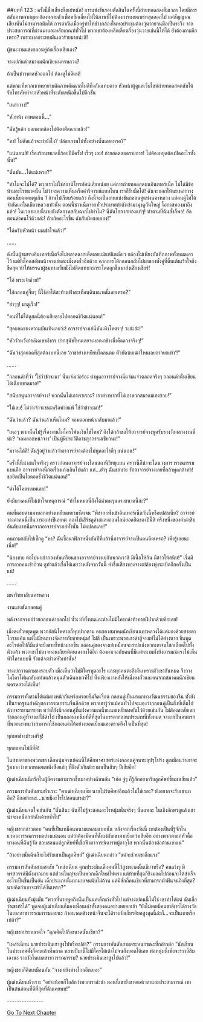 ##บทที่ 123 : ครั้งนี้ชื่อเสียงยิ่งแย่หนัก!
การแข่งขันรอบตัดสินในครั้งนี้ถ่ายทอดสดเต็มเวลา โดยมีการสลับภาพจากมุมกล้องหลายตัวเพื่อหลีกเลี่ยงไม่ให้ภาพที่ไม่ต้องการเผยแพร่หลุดออกไป แต่สัญญาณเสียงนั้นไม่สามารถตัดได้ การด่ากันเมื่อครู่ทำให้ช่างกล้องในหอประชุมต้องวุ่นวายจนมือเป็นระวิง จากประสบการณ์ที่ผ่านมาและหลักเกณฑ์ทั่วไป พวกเขาต้องหลีกเลี่ยงเรื่องวุ่นวายเช่นนี้ให้ได้ ยังต้องถามอีกเหรอ? เพราะผลกระทบมันเลวร้ายมากน่ะสิ! 

ผู้ชนะงานแข่งกลอนคู่ก่อเรื่องเสียเอง?

จางเย่ก่นด่าสมาคมนักเขียนนครหลวง?

ถ้าเป็นข่าวพาดหัวออกไป ต้องดูไม่ดีแน่!

แต่ขณะที่พวกเขาพยายามตัดภาพคัดฉากไม่ดีทิ้งกันแทบตาย หัวหน้าผู้ดูแลเว็บไซต์ถ่ายทอดสดกลับได้รับโทรศัพท์จากหัวหน้าที่ระดับเหนือขึ้นไปอีกขั้น 

“เหล่าวาง!”

“หัวหน้า ภาพตอนนี้…”

“ฉันรู้แล้ว บอกตากล้องไม่ต้องตัดฉากแล้ว!”

“หา! ไม่ตัดแล้วจะทำยังไง? ปล่อยภาพไปทั้งอย่างนั้นเลยเหรอ?”

“แน่นอนสิ! เรื่องร้อนขนาดนี้ร้อยปีมีครั้ง! เร็วๆ เลย! ถ่ายสดตลอดรายการ! ไม่ต้องหยุดต้องปิดอะไรทั้งนั้น!” 

“นั่นมัน...ได้แน่เหรอ?”

“ทำไมจะไม่ได้? พวกเราไม่ใช่สถานีโทรทัศน์เสียหน่อย แค่การถ่ายทอดสดบนอินเทอร์เน็ต ไม่ได้มีข้อห้ามอะไรขนาดนั้น ไม่ว่าจะความเห็นหรือคำวิจารณ์แบบไหน เราก็รับมือได้! ฉันจะบอกให้นะเหล่าวาง ตอนนี้ยอดคนดูเกิน 1 ล้านไปเรียบร้อยแล้ว ถึงนี่จะเป็นงานแข่งขันกลอนคู่แห่งนครหลวง แต่คนดูไม่ได้จำกัดแค่ในเมืองหลวงเท่านั้น ตอนนี้ชาวเน็ตจากทั่วประเทศกำลังเข้ามามุงดูกันใหญ่ โอกาสทองมาถึงแล้ว! ในเวลาแบบนี้นายยังตัดภาพสลับฉากไปทำไม? นี่มันโอกาสทองแท้ๆ! ทำตามที่ฉันสั่งก็พอ! อัดตอนด่าคนไว้ด้วยล่ะ! ถ้าเกิดอะไรขึ้น ฉันรับผิดชอบเอง!”

“ได้ครับหัวหน้า ผมเข้าใจแล้ว!”

……


ดังนั้นผู้ชมทางอินเทอร์เน็ตจึงไม่พลาดฉากเด็ดเลยแม้แต่นิดเดียว กล้องไม่เพียงบันทึกภาพทั้งหมดเอาไว้ แต่ยังโคลสอัพหน้าจางเย่และเมิ่งตงกั๋วอีกด้วย ฉากการโต้กลอนกลับไปมาของทั้งคู่ที่ตื่นเต้นเร้าใจถึงขีดสุด ทำให้บรรดาผู้ชมทางเว็บนั่งไม่ติดแทบจะกระโดดลุกขึ้นมาส่งเสียงเชียร์!

“โอ้ พระเจ้าช่วย!”

“ไอ้กลอนคู่จิ๊บๆ นี่ใช้ด่าได้สะท้านฟ้าสะเทือนดินขนาดนี้เลยเหรอ?”

“ฮ่าๆๆ! มาดูเร็ว!”

“คนที่ไม่ได้ดูสดนี่ต้องเสียดายไปตลอดชีวิตแน่นอน!”

“สุดยอดของความบันเทิงเลยว่ะ! อาจารย์จางเย่นี่บันเทิงโคตรๆ! วะฮ่ะฮ่ะ!”

“หัววัวหวังกำเนิดเขามังกร ปากสุนัขไหนเลยจะงอกงาช้างนี่เด็ดดวงจริงๆ!”

“ฉันว่าสุดยอดที่สุดต้องบทนี้เลย ‘อาชาย่างเหยียบโคลนตม ตัวบัดซบเฒ่าไหนเลยอาจยกเท้า’!” 

……

“กลอนด่าที่ว่า ‘ใช่ว่าข้าจะมา’ นั่นเจ๋งเว่อร์อะ คำพูดอาจารย์จางนี่แจ่มแจ๋วตลอดจริงๆ กลอนด่านั่นเขียนได้เฉียบขาดมาก!”

“สนับสนุนอาจารย์จาง! พวกนั้นไม่เอาเราเรอะ? เราต่างหากที่ไม่เอาพวกสมาคมเฮงซวย!”

“ใช่เลย! ไม่ว่าเจ้าจะชนะหรือพ่ายแพ้ ใช่ว่าข้าจะมา!”

“ฉันว่าแล้ว? ฉันว่าแล้วเห็นไหม? จอมตอกหน้ากลับมาแล้ว!”

“เหอๆ พวกนั้นไม่รู้เรื่องงานไมโครโฟนเงินใช่ไหม? ถึงได้กล้าขอให้อาจารย์จางพูดรับรางวัลกลางงานนี่น่ะ? ‘จอมตอกหน้าจาง’ เป็นผู้มีประวัติอาชญากรรมเชียวนะ!”

“มาจนได้สิ! ฉันรู้อยู่ว่าแล้วว่าอาจารย์จางต้องไม่พูดอะไรดีๆ แน่นอน!”

“ครั้งนี้นี่น่าสนใจจริงๆ คราวก่อนอาจารย์จางโดนสถานีวิทยุแบน คราวนี้ก็น่าจะโดนวงการวรรณกรรมแบนอีก อาจารย์จางนี่ก่อเรื่องเก่งเกินไปแล้ว แต่...ฮ่าๆ ฉันชอบว่ะ รักอาจารย์จางเลยที่กล้าพูดกล้าทำ! ขอยึดเป็นไอดอลชั่วชีวิตแน่นอน!”

“ด่าได้โคตรเทพเลย!”

ยังมีบางคนที่ไม่เข้าใจเหตุการณ์ “ทำไมหมอนี่ถึงได้ด่าคนรุนแรงขนาดนี้ล่ะ?”

คนที่ตอบตามมาบอกอย่างเหยียดหยามชัดเจน “พี่ชาย เพิ่งเข้าอินเทอร์เน็ตวันนี้หรือเปล่าเนี่ย? อาจารย์จางด่าคนนี่เป็นวาระแห่งปีเลยนะ ลองไปเสิร์ชดูคำสแลงออนไลน์ยอดฮิตของปีนี้สิ ครึ่งหนึ่งของคำด่าสิบอันดับแรกนี่มาจากอาจารย์จางเย่ทั้งนั้น ไม่แปลกเลย!” 

คนถามกลับไปเช็กดู “หา? ฉันซื้อนาฬิกาหนึ่งอันปีที่แล้วนี่อาจารย์จางเป็นคนคิดเหรอ? เพิ่งรู้เลยนะเนี่ย!”

“น้องชาย ต่อไปมาเข้ากองทัพเกรียนของอาจารย์จางเย่กับพวกเราสิ มีเนื้อให้กิน มีสาวให้สนิท!” เริ่มมีการลากคนเข้าก๊วน ดูท่าแล้วเชื่อได้เลยว่าหลังจากวันนี้ ค่าชื่อเสียงของจางเย่ต้องพุ่งระเบิดอีกครั้งเป็นแน่! 

……

มหาวิทยาลัยนครหลวง

งานแข่งขันกลอนคู่

หลังจากจางเย่ร่ายกลอนด่าออกไป ทั่วเวทีทั้งบนและล่างไม่มีใครกล้าท้าทายฝีปากด้วยอีกเลย!

เมิ่งตงกั๋วหยุดพูด พวกอัสนีไพศาลก็หุบปากตาม คนของสมาคมนักเขียนนครหลวงได้แต่มองด้วยสายตาโกรธแค้น แต่ไม่มีหนทางจัดการกับชายหนุ่ม! ไม่สิ เป็นเพราะพวกเขาด่าสู้จางเย่ไม่ได้ต่างหาก ขืนพูดอะไรต่อไปก็มีแต่จะยิ่งขายขี้หน้ามากขึ้น กลอนคู่ของจางเย่เหมือนจะสาปแช่งพวกเขาจนโชกเลือดไปทั้งตัวแล้ว พวกเขาไม่อาจทอนเกียรติตนเองลงได้อีก ต้องมาเจอกับคนที่มีแต่หนามทั้งยังอารมณ์แรงไม่เห็นหัวใครแบบนี้ รังแต่จะปวดหัวเท่านั้น!

จางเย่กวาดตามองรอบตัว เมื่อเห็นว่าไม่มีใครพูดอะไร และทุกคนตะลึงงันเพราะตัวเขากันหมด จึงวางไมโครโฟนกลับแท่นแล้วหมุนตัวเดินลงเวทีไป ทิ้งเพียงเงาหลังให้เมิ่งตงกั๋วและคนจากสมาคมนักเขียนนครหลวงได้เห็น!

กรรมการทั้งสามได้แต่มองหน้ากันพร้อมรอยยิ้มจืดเจื่อน กลอนคู่เป็นมรดกทางวัฒนธรรมของจีน ทั้งยังเป็นรากฐานสำคัญของวรรณกรรมจีนอีกด้วย พวกเขารู้ว่าแม้คนทั่วไปจะมองว่ากลอนคู่เป็นสิ่งที่เต็มไปด้วยจรรยามารยาท ทว่าก็ยังมีกลอนคู่ที่แฝงความเหน็บแนมเหยียดหยันไว้ด้วยเช่นกัน ไม่ต้องสงสัยเลยว่ากลอนคู่ที่จางเย่ใช้ด่าไป เป็นกลอนเหน็บที่ดีที่สุดในบรรดากลอนประเภทนี้ทั้งหมด จางเย่เป็นคนแรกที่พวกเขาพบว่าสามารถใช้กลอนด่าได้อย่างยอดเยี่ยมและตราตรึงใจเป็นที่สุด!

ทุกบทช่างประเสริฐ!

ทุกกลอนไม่มีที่ติ!

ในสายตาของพวกเขา เด็กหนุ่มจางเย่คนนี้ได้ศึกษาศาสตร์แห่งกลอนคู่จนทะลุปรุโปร่ง ดูเหมือนว่าเขาจะรู้มากกว่าพวกหนอนหนังสือแก่ๆ ที่ฝังตัวกับตำรามาเป็นสิบๆ ปีเสียอีก! 

ผู้เฒ่าเฉียนนึกรักในผู้มีความสามารถขึ้นมาอย่างฉับพลัน “เฮ้อ จู่ๆ ก็รู้สึกอยากรับลูกศิษย์ขึ้นมาเสียแล้ว”

กรรมการอันดับสามหัวเราะ “ตาเฒ่าเฉียนเอ๊ย นายไม่รับศิษย์อีกแล้วไม่ใช่เรอะ? ยังอยากจะรับเขามาอีก? อีกอย่างนะ...นายมีอะไรไปสอนเขาล่ะ?”

ผู้เฒ่าเฉียนจนใจเช่นกัน “นั่นสินะ ฉันก็ไม่รู้จะสอนอะไรหนุ่มนั่นจริงๆ นั่นแหละ ในเชิงอักษรดูแล้วเขาน่าจะเหนือกว่าฉันด้วยซ้ำไป”

หญิงชรากล่าวตอบ “คนที่เป็นเหมือนหนามแหลมแบบนั้น หลังจากเรื่องวันนี้ เขาต้องเป็นที่รู้จักในแวดวงวรรณกรรมอย่างแน่นอน แต่ว่าต้องมีคนที่ตั้งแง่กับเขามากยิ่งกว่าเสียอีก อย่างพวกตาแก่หัวดื้อบางคนที่ฉันรู้จัก ชอบสอนแต่ลูกศิษย์ที่เชื่อฟังอาจารย์เคารพผู้อาวุโส พวกนั้นต้องต่อต้านเขาแน่”

“ถ้าอย่างนั้นฉันก็จะไม่รับเขาเป็นลูกศิษย์” ผู้เฒ่าเฉียนกล่าว “แต่จะช่วยเขาอีกแรง”

กรรมการอันดับสามสงสัย “เหล่าเฉียน คุณประเมินเด็กคนนี้ไว้สูงขนาดนั้นเชียวหรือ? คนเก่งๆ มีพรสวรรค์มีตั้งมากมาย แต่ส่วนใหญ่จะเป็นพวกเด็กใหม่ไฟแรง แต่ท้ายที่สุดก็ชิงมอดไปก่อนจะได้สำเร็จอะไรเป็นชิ้นเป็นอัน เด็กประเภทนี้มากมายจนนับไม่ถ้วน แต่มีสักกี่คนเชียวที่สามารถฝ่าฟันจนถึงที่สุด? นายคิดว่าเขาจะทำได้งั้นเหรอ?” 

ผู้เฒ่าเฉียนยังมุ่งมั่น “พวกที่นายพูดถึงนั่นเป็นแค่เด็กเก่งทั่วไป แต่จางเย่คนนี้ไม่ใช่ เขาทำได้แน่ ฉันเชื่อว่าเขาทำได้” พูดจบผู้เฒ่าเฉียนก็มองเพื่อนเก่าทั้งสองคนอย่างหยอกเย้า “ยังไม่เคยมีคนชาติเราได้รางวัลโนเบลสาขาวรรณกรรมเลยนะ ถ้าอนาคตข้างหน้าจีนจะได้รางวัลเกียรติยศสูงสุดนี้ล่ะก็...จะเป็นเขาหรือเปล่า?”

หญิงชราประหลาดใจ “คุณคิดไปถึงขนาดนั้นเชียว?”

“เหล่าเฉียน นายประเมินเขาสูงไปหรือเปล่า?” กรรมการอันดับสามตระหนกขณะที่กล่าวต่อ “นักเขียนในประเทศตั้งกี่คนแล้วที่พลาด หลายปีมานี้ไม่มีใครไต่เต้าไปจนถึงยอดได้เลย พ่อหนุ่มนี่เพิ่งจะราวยี่สิบเองนะ รางวัลโนเบลสาขาวรรณกรรม? นายประเมินเขาสูงไปแล้ว!”

หญิงชราก็คิดเหมือนกัน “จางเย่ยังห่างไกลอีกเยอะ”

ผู้เฒ่าเฉียนหัวเราะ “อย่างน้อยก็ใกล้กว่าพวกเราล่ะน่า ตอนนี้เขายังขาดแค่เวลาและประสบการณ์ เขาเป็นต้นอ่อนที่ดีที่สุดที่ฉันเคยพบ!”



*-*-*-*-*-*-*-*-*-*-*-*-*-*-*-*


[Go To Next Chapter]( ./27.md)